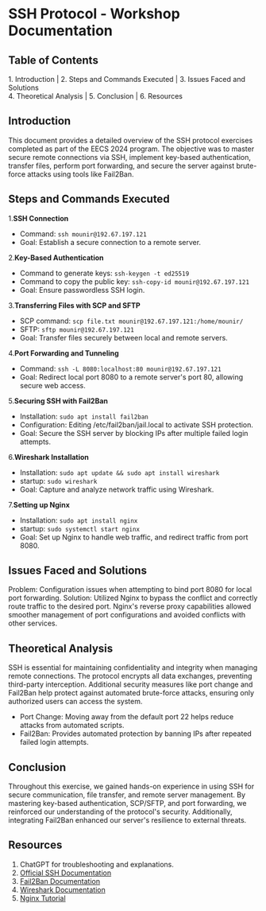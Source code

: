 # SSH Protocol - Workshop Documentation
## Table of Contents

<span>1. Introduction</span> | <span>2. Steps and Commands Executed</span> | <span>3. Issues Faced and Solutions</span>  
<span>4. Theoretical Analysis</span> | <span>5. Conclusion</span> | <span>6. Resources</span>

## Introduction

This document provides a detailed overview of the SSH protocol exercises completed as part of the EECS 2024 program. The objective was to master secure remote connections via SSH, implement key-based authentication, transfer files, perform port forwarding, and secure the server against brute-force attacks using tools like Fail2Ban.

## Steps and Commands Executed

1.**SSH Connection**

- Command: `ssh mounir@192.67.197.121`
- Goal: Establish a secure connection to a remote server.

2.**Key-Based Authentication**

- Command to generate keys: `ssh-keygen -t ed25519`
- Command to copy the public key: `ssh-copy-id mounir@192.67.197.121`
- Goal: Ensure passwordless SSH login.

3.**Transferring Files with SCP and SFTP**

- SCP command: `scp file.txt mounir@192.67.197.121:/home/mounir/`
- SFTP: `sftp mounir@192.67.197.121`
- Goal: Transfer files securely between local and remote servers.

4.**Port Forwarding and Tunneling**

- Command: `ssh -L 8080:localhost:80 mounir@192.67.197.121`
- Goal: Redirect local port 8080 to a remote server's port 80, allowing secure web access.

5.**Securing SSH with Fail2Ban**

- Installation: `sudo apt install fail2ban`
- Configuration: Editing /etc/fail2ban/jail.local to activate SSH protection.
- Goal: Secure the SSH server by blocking IPs after multiple failed login attempts.

6.**Wireshark Installation**

- Installation: `sudo apt update && sudo apt install wireshark`
- startup: `sudo wireshark`
- Goal: Capture and analyze network traffic using Wireshark.

7.**Setting up Nginx**

- Installation: `sudo apt install nginx`
- startup: `sudo systemctl start nginx`
- Goal: Set up Nginx to handle web traffic, and redirect traffic from port 8080.


## Issues Faced and Solutions

Problem: Configuration issues when attempting to bind port 8080 for local port forwarding.
Solution: Utilized Nginx to bypass the conflict and correctly route traffic to the desired port. Nginx's reverse proxy capabilities allowed smoother management of port configurations and avoided conflicts with other services.

## Theoretical Analysis

SSH is essential for maintaining confidentiality and integrity when managing remote connections. The protocol encrypts all data exchanges, preventing third-party interception. Additional security measures like port change and Fail2Ban help protect against automated brute-force attacks, ensuring only authorized users can access the system.

   - Port Change: Moving away from the default port 22 helps reduce attacks from automated scripts.
   - Fail2Ban: Provides automated protection by banning IPs after repeated failed login attempts.

## Conclusion

Throughout this exercise, we gained hands-on experience in using SSH for secure communication, file transfer, and remote server management. By mastering key-based authentication, SCP/SFTP, and port forwarding, we reinforced our understanding of the protocol's security. Additionally, integrating Fail2Ban enhanced our server's resilience to external threats.

## Resources

1. ChatGPT for troubleshooting and explanations.
2. [Official SSH Documentation](https://man.openbsd.org/ssh)
3. [Fail2Ban Documentation](https://www.fail2ban.org/wiki/index.php/Main_Page)
4. [Wireshark Documentation](https://www.wireshark.org/docs/wsug_html_chunked/)
5. [Nginx Tutorial](https://www.nginx.com/resources/wiki/start/)
